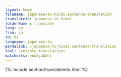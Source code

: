 ```yaml
---
layout: home
fileName: japanese-to-hindi-sentence-translation
translatein: japanese_to_hindi
folderName : translate
lang: en
from: ja
to: hi
langname: japanese-to
permalink: /japanese-to-hindi-sentence-translation
tool: sentence-translations
matchurls: en&&ja&&hi
---
```

{% include section/translateinto.html %}

